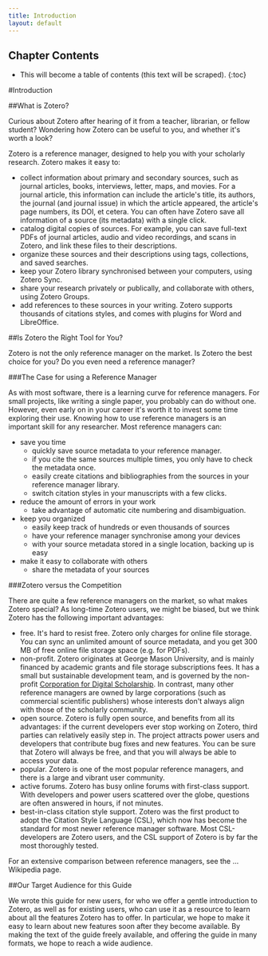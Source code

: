 ```yaml
---
title: Introduction
layout: default
---
```


Chapter Contents
----------------
* This will become a table of contents (this text will be scraped).
{:toc}

#Introduction

##What is Zotero?

Curious about Zotero after hearing of it from a teacher, librarian, or fellow student? Wondering how Zotero can be useful to you, and whether it's worth a look?

Zotero is a reference manager, designed to help you with your scholarly research. Zotero makes it easy to:

- collect information about primary and secondary sources, such as journal articles, books, interviews, letter, maps, and movies. For a journal article, this information can include the article's title, its authors, the journal (and journal issue) in which the article appeared, the article's page numbers, its DOI, et cetera. You can often have Zotero save all information of a source (its metadata) with a single click.
- catalog digital copies of sources. For example, you can save full-text PDFs of journal articles, audio and video recordings, and scans in Zotero, and link these files to their descriptions.
- organize these sources and their descriptions using tags, collections, and saved searches.
- keep your Zotero library synchronised between your computers, using Zotero Sync.
- share your research privately or publically, and collaborate with others, using Zotero Groups.
- add references to these sources in your writing. Zotero supports thousands of citations styles, and comes with plugins for Word and LibreOffice.

##Is Zotero the Right Tool for You?

Zotero is not the only reference manager on the market. Is Zotero the best choice for you? Do you even need a reference manager?

###The Case for using a Reference Manager

As with most software, there is a learning curve for reference managers. For small projects, like writing a single paper, you probably can do without one. However, even early on in your career it's worth it to invest some time exploring their use. Knowing how to use reference managers is an important skill for any researcher. Most reference managers can:

- save you time
    - quickly save source metadata to your reference manager.
    - if you cite the same sources multiple times, you only have to check the metadata once.
    - easily create citations and bibliographies from the sources in your reference manager library.
    - switch citation styles in your manuscripts with a few clicks.
- reduce the amount of errors in your work
    - take advantage of automatic cite numbering and disambiguation.
- keep you organized
    - easily keep track of hundreds or even thousands of sources
    - have your reference manager synchronise among your devices
    - with your source metadata stored in a single location, backing up is easy
- make it easy to collaborate with others
    - share the metadata of your sources

###Zotero versus the Competition

There are quite a few reference managers on the market, so what makes Zotero special? As long-time Zotero users, we might be biased, but we think Zotero has the following important advantages:

- free. It's hard to resist free. Zotero only charges for online file storage. You can sync an unlimited amount of source metadata, and you get 300 MB of free online file storage space (e.g. for PDFs).
- non-profit. Zotero originates at George Mason University, and is mainly financed by academic grants and file storage subscriptions fees. It has a small but sustainable development team, and is governed by the non-profit [Corporation for Digital Scholarship](http://digitalscholar.org/). In contrast, many other reference managers are owned by large corporations (such as commercial scientific publishers) whose interests don't always align with those of the scholarly community.
- open source. Zotero is fully open source, and benefits from all its advantages: if the current developers ever stop working on Zotero, third parties can relatively easily step in. The project attracts power users and developers that contribute bug fixes and new features. You can be sure that Zotero will always be free, and that you will always be able to access your data.
- popular. Zotero is one of the most popular reference managers, and there is a large and vibrant user community.
- active forums. Zotero has busy online forums with first-class support. With developers and power users scattered over the globe, questions are often answered in hours, if not minutes.
- best-in-class citation style support. Zotero was the first product to adopt the Citation Style Language (CSL), which now has become the standard for most newer reference manager software. Most CSL-developers are Zotero users, and the CSL support of Zotero is by far the most thoroughly tested.

For an extensive comparison between reference managers, see the … Wikipedia page.

##Our Target Audience for this Guide

We wrote this guide for new users, for who we offer a gentle introduction to Zotero, as well as for existing users, who can use it as a resource to learn about all the features Zotero has to offer. In particular, we hope to make it easy to learn about new features soon after they become available. By making the text of the guide freely available, and offering the guide in many formats, we hope to reach a wide audience.
